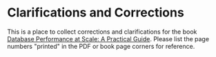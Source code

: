 # Clarifications and Corrections
This is a place to collect corrections and clarifications for the book [Database Performance at Scale: A Practical Guide](https://link.springer.com/book/10.1007/978-1-4842-9711-7). Please list the page numbers "printed" in the PDF or book page corners for reference.
  
